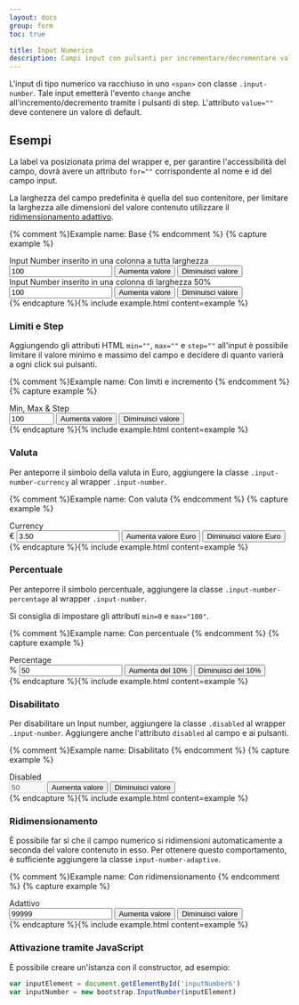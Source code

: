 ```yaml
---
layout: docs
group: form
toc: true

title: Input Numerico
description: Campi input con pulsanti per incrementare/decrementare valori numerici.
---
```


L'input di tipo numerico va racchiuso in uno `<span>` con classe `.input-number`.
Tale input emetterà l'evento `change` anche all'incremento/decremento tramite i pulsanti di step.
L'attributo `value=""` deve contenere un valore di default.

## Esempi

La label va posizionata prima del wrapper e, per garantire l'accessibilità del campo, dovrà avere un attributo `for=""` corrispondente al nome e id del campo input.

La larghezza del campo predefinita è quella del suo contenitore, per limitare la larghezza alle dimensioni del valore contenuto utilizzare il <a href="#ridimensionamento">ridimensionamento adattivo</a>.

{% comment %}Example name: Base {% endcomment %}
{% capture example %}
<div class="w-100">
  <div class="form-group">
    <label for="inputNumber" class="input-number-label active">Input Number inserito in una colonna a tutta larghezza</label>
    <div class="input-group input-number">
      <input type="number" class="form-control" data-bs-input id="inputNumber" name="inputNumber" value="100" step="any" />
      <span class="input-group-text d-flex flex-column">
        <button class="input-number-add">
          <span class="visually-hidden">Aumenta valore</span>
        </button>
        <button class="input-number-sub">
          <span class="visually-hidden">Diminuisci valore</span>
        </button>
      </span>
    </div>
  </div>
</div>

<div class="w-50 mt-5">
  <div class="form-group">
    <label for="inputNumber1" class="input-number-label active">Input Number inserito in una colonna di larghezza 50%</label>
    <div class="input-group input-number">
      <input type="number" class="form-control" data-bs-input id="inputNumber1" name="inputNumber1" value="100" step="any" />
      <span class="input-group-text d-flex flex-column">
        <button class="input-number-add">
          <span class="visually-hidden">Aumenta valore</span>
        </button>
        <button class="input-number-sub">
          <span class="visually-hidden">Diminuisci valore</span>
        </button>
      </span>
    </div>
  </div>
</div>
{% endcapture %}{% include example.html content=example %}

### Limiti e Step

Aggiungendo gli attributi HTML `min=""`, `max=""` e `step=""` all'input è possibile limitare il valore minimo e massimo del campo e decidere di quanto varierà a ogni click sui pulsanti.

{% comment %}Example name: Con limiti e incremento {% endcomment %}
{% capture example %}
<div>
  <div class="form-group">
    <label for="inputNumber2" class="input-number-label active">Min, Max & Step</label>
    <div class="input-group input-number">
      <input type="number" class="form-control" data-bs-input id="inputNumber2" name="inputNumber2" value="100" min="-2000" max="15000" step="500" />
      <span class="input-group-text d-flex flex-column">
        <button class="input-number-add">
          <span class="visually-hidden">Aumenta valore</span>
        </button>
        <button class="input-number-sub">
          <span class="visually-hidden">Diminuisci valore</span>
        </button>
      </span>
    </div>
  </div>
</div>
{% endcapture %}{% include example.html content=example %}

### Valuta

Per anteporre il simbolo della valuta in Euro, aggiungere la classe `.input-number-currency` al wrapper `.input-number`.

{% comment %}Example name: Con valuta {% endcomment %}
{% capture example %}

<div>
  <div class="form-group">
    <label for="inputNumber3" class="input-number-label active">Currency</label>
    <div class="input-group input-number input-number-currency">
      <span class="input-group-text fw-semibold">€</span>
      <input type="number" class="form-control" data-bs-input id="inputNumber3" name="inputNumber3" step="any" value="3.50" min="0" />
      <span class="input-group-text d-flex flex-column">
        <button class="input-number-add">
          <span class="visually-hidden">Aumenta valore Euro</span>
        </button>
        <button class="input-number-sub">
          <span class="visually-hidden">Diminuisci valore Euro</span>
        </button>
      </span>
    </div>
  </div>
</div>
{% endcapture %}{% include example.html content=example %}

### Percentuale

Per anteporre il simbolo percentuale, aggiungere la classe `.input-number-percentage` al wrapper `.input-number`.

Si consiglia di impostare gli attributi `min=0` e `max="100"`.

{% comment %}Example name: Con percentuale {% endcomment %}
{% capture example %}
<div>
  <div class="form-group">
    <label for="inputNumber4" class="input-number-label active">Percentage</label>
    <div class="input-group input-number input-number-percentage">
      <span class="input-group-text fw-semibold">%</span>
      <input type="number" class="form-control" data-bs-input id="inputNumber4" name="inputNumber4" value="50" min="0" max="100" step="any" />
      <span class="input-group-text d-flex flex-column">
        <button class="input-number-add">
          <span class="visually-hidden">Aumenta del 10%</span>
        </button>
        <button class="input-number-sub">
          <span class="visually-hidden">Diminuisci del 10%</span>
        </button>
      </span>
    </div>
  </div>
</div>
{% endcapture %}{% include example.html content=example %}

### Disabilitato

Per disabilitare un Input number, aggiungere la classe `.disabled` al wrapper `.input-number`.
Aggiungere anche l'attributo `disabled` al campo e ai pulsanti.

{% comment %}Example name: Disabilitato {% endcomment %}
{% capture example %}
<div>
  <div class="form-group">
    <label for="inputNumber5" class="input-number-label active">Disabled</label>
    <div class="input-group input-number disabled">
      <input type="number" class="form-control" data-bs-input id="inputNumber5" name="inputNumber5" value="50" min="0" max="100" step="1" disabled />
      <span class="input-group-text d-flex flex-column">
        <button class="input-number-add">
          <span class="visually-hidden">Aumenta valore</span>
        </button>
        <button class="input-number-sub">
          <span class="visually-hidden">Diminuisci valore</span>
        </button>
      </span>
    </div>
  </div>
</div>
{% endcapture %}{% include example.html content=example %}

### Ridimensionamento

È possibile far sì che il campo numerico si ridimensioni automaticamente a
seconda del valore contenuto in esso. Per ottenere questo comportamento, è
sufficiente aggiungere la classe `input-number-adaptive`.

{% comment %}Example name: Con ridimensionamento {% endcomment %}
{% capture example %}
<div class="w-100">
  <div class="form-group">
    <label for="inputNumber6" class="input-number-label active">Adattivo</label>
    <div class="input-group input-number input-number-adaptive">
      <input type="number" class="form-control" data-bs-input id="inputNumber6" name="inputNumber6" value="99999" step="any">
      <span class="input-group-text d-flex flex-column">
        <button class="input-number-add">
          <span class="visually-hidden">Aumenta valore</span>
        </button>
        <button class="input-number-sub">
          <span class="visually-hidden">Diminuisci valore</span>
        </button>
      </span>
    </div>
  </div>
</div>
{% endcapture %}{% include example.html content=example %}

### Attivazione tramite JavaScript

È possibile creare un'istanza con il constructor, ad esempio:

```js
var inputElement = document.getElementById('inputNumber6')
var inputNumber = new bootstrap.InputNumber(inputElement)
```
